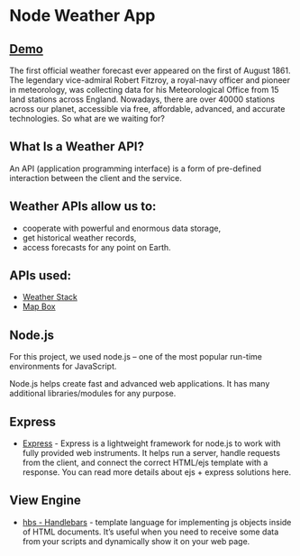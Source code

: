# Node Weather App
## [Demo](https://node-weather-weba.herokuapp.com/)

The first official weather forecast ever appeared on the first of August 1861. The legendary vice-admiral Robert Fitzroy, a royal-navy officer and pioneer in meteorology, was collecting data for his Meteorological Office from 15 land stations across England. Nowadays, there are over 40000 stations across our planet, accessible via free, affordable, advanced, and accurate technologies. So what are we waiting for?

## What Is a Weather API?

An API (application programming interface) is a form of pre-defined interaction between the client and the service.

## Weather APIs allow us to:

* cooperate with powerful and enormous data storage,
* get historical weather records,
* access forecasts for any point on Earth.

## APIs used:

* [Weather Stack](https://weatherstack.com/)
* [Map Box](https://docs.mapbox.com/api/search/geocoding/)


## Node.js

For this project, we used node.js – one of the most popular run-time environments for JavaScript.

Node.js helps create fast and advanced web applications. It has many additional libraries/modules for any purpose.

## Express

* [Express](https://expressjs.com/) - Express is a lightweight framework for node.js to work with fully provided web instruments. It helps run a server, handle requests from the client, and connect the correct HTML/ejs template with a response. You can read more details about ejs + express solutions here.

## View Engine 

* [hbs - Handlebars](https://www.npmjs.com/package/hbs) - template language for implementing js objects inside of HTML documents. It’s useful when you need to receive some data from your scripts and dynamically show it on your web page.